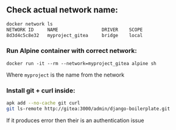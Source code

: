 ## Check actual network name:
```bash
docker network ls
NETWORK ID     NAME                DRIVER    SCOPE
8d3d4c5c8e32   myproject_gitea     bridge    local
```
### Run Alpine container with correct network:
```
docker run -it --rm --network=myproject_gitea alpine sh
```
Where `myproject` is the name from the network
### Install git + curl inside:
```bash
apk add --no-cache git curl
git ls-remote http://gitea:3000/admin/django-boilerplate.git
```
If it produces error then their is an authentication issue